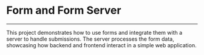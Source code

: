 # Form and Form Server
---
This project demonstrates how to use forms and integrate them with a server to handle submissions. The server processes the form data, showcasing how backend and frontend interact in a simple web application.
